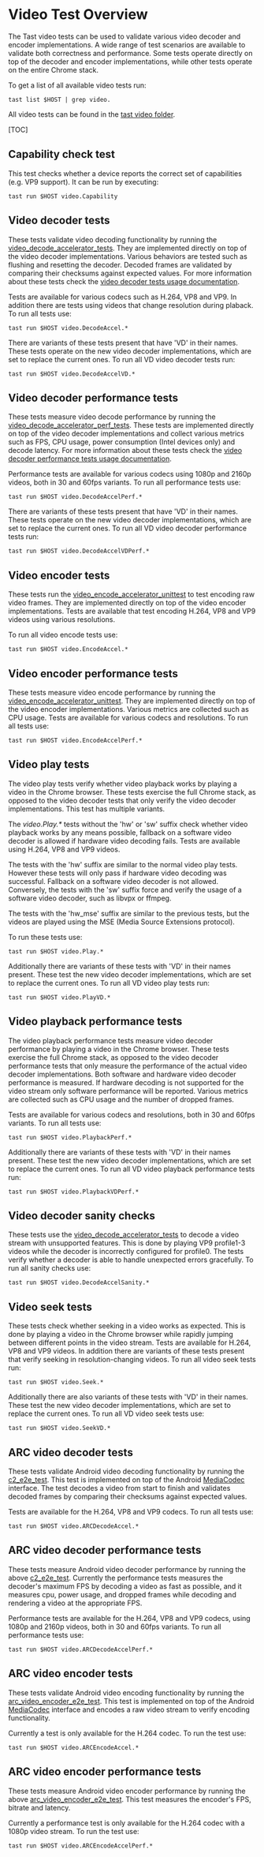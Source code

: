 # Video Test Overview

The Tast video tests can be used to validate various video decoder and encoder
implementations. A wide range of test scenarios are available to validate both
correctness and performance. Some tests operate directly on top of the decoder
and encoder implementations, while other tests operate on the entire Chrome
stack.

To get a list of all available video tests run:

    tast list $HOST | grep video.

All video tests can be found in the [tast video folder].

[TOC]

## Capability check test

This test checks whether a device reports the correct set of capabilities (e.g.
VP9 support). It can be run by executing:

    tast run $HOST video.Capability

## Video decoder tests

These tests validate video decoding functionality by running the
[video_decode_accelerator_tests]. They are implemented directly on top of the
video decoder implementations. Various behaviors are tested such as flushing and
resetting the decoder. Decoded frames are validated by comparing their checksums
against expected values. For more information about these tests check the
[video decoder tests usage documentation].

Tests are available for various codecs such as H.264, VP8 and VP9. In addition
there are tests using videos that change resolution during plaback. To run all
tests use:

    tast run $HOST video.DecodeAccel.*

There are variants of these tests present that have 'VD' in their names. These
tests operate on the new video decoder implementations, which are set to replace
the current ones. To run all VD video decoder tests run:

    tast run $HOST video.DecodeAccelVD.*

## Video decoder performance tests

These tests measure video decode performance by running the
[video_decode_accelerator_perf_tests]. These tests are implemented directly on
top of the video decoder implementations and collect various metrics such as
FPS, CPU usage, power consumption (Intel devices only) and decode latency. For
more information about these tests check the
[video decoder performance tests usage documentation].

Performance tests are available for various codecs using 1080p and 2160p videos,
both in 30 and 60fps variants. To run all performance tests use:

    tast run $HOST video.DecodeAccelPerf.*

There are variants of these tests present that have 'VD' in their names. These
tests operate on the new video decoder implementations, which are set to replace
the current ones. To run all VD video decoder performance tests run:

    tast run $HOST video.DecodeAccelVDPerf.*

## Video encoder tests

These tests run the [video_encode_accelerator_unittest] to test encoding raw
video frames. They are implemented directly on top of the video encoder
implementations. Tests are available that test encoding H.264, VP8 and VP9
videos using various resolutions.

To run all video encode tests use:

    tast run $HOST video.EncodeAccel.*

## Video encoder performance tests

These tests measure video encode performance by running the
[video_encode_accelerator_unittest]. They are implemented directly on top of the
video encoder implementations. Various metrics are collected such as CPU usage.
Tests are available for various codecs and resolutions. To run all tests use:

    tast run $HOST video.EncodeAccelPerf.*

## Video play tests

The video play tests verify whether video playback works by playing a video in
the Chrome browser. These tests exercise the full Chrome stack, as opposed to
the video decoder tests that only verify the video decoder implementations. This
test has multiple variants.

The _video.Play.*_ tests without the 'hw' or 'sw' suffix check whether video
playback works by any means possible, fallback on a software video decoder is
allowed if hardware video decoding fails. Tests are available using H.264, VP8
and VP9 videos.

The tests with the 'hw' suffix are similar to the normal video play tests.
However these tests will only pass if hardware video decoding was successful.
Fallback on a software video decoder is not allowed. Conversely, the tests with
the 'sw' suffix force and verify the usage of a software video decoder, such as
libvpx or ffmpeg.

The tests with the 'hw_mse' suffix are similar to the previous tests, but the
videos are played using the MSE (Media Source Extensions protocol).

To run these tests use:

    tast run $HOST video.Play.*

Additionally there are variants of these tests with 'VD' in their names present.
These test the new video decoder implementations, which are set to replace the
current ones. To run all VD video play tests run:

    tast run $HOST video.PlayVD.*

## Video playback performance tests

The video playback performance tests measure video decoder performance by
playing a video in the Chrome browser. These tests exercise the full Chrome
stack, as opposed to the video decoder performance tests that only measure the
performance of the actual video decoder implementations. Both software and
hardware video decoder performance is measured. If hardware decoding is not
supported for the video stream only software performance will be reported.
Various metrics are collected such as CPU usage and the number of dropped
frames.

Tests are available for various codecs and resolutions, both in 30 and 60fps
variants. To run all tests use:

    tast run $HOST video.PlaybackPerf.*

Additionally there are variants of these tests with 'VD' in their names present.
These test the new video decoder implementations, which are set to replace the
current ones. To run all VD video playback performance tests run:

    tast run $HOST video.PlaybackVDPerf.*

## Video decoder sanity checks

These tests use the [video_decode_accelerator_tests] to decode a video stream
with unsupported features. This is done by playing VP9 profile1-3 videos while
the decoder is incorrectly configured for profile0. The tests verify whether a
decoder is able to handle unexpected errors gracefully. To run all sanity checks
use:

    tast run $HOST video.DecodeAccelSanity.*

## Video seek tests

These tests check whether seeking in a video works as expected. This is done by
playing a video in the Chrome browser while rapidly jumping between different
points in the video stream. Tests are available for H.264, VP8 and VP9 videos.
In addition there are variants of these tests present that verify seeking in
resolution-changing videos. To run all video seek tests run:

    tast run $HOST video.Seek.*

Additionally there are also variants of these tests with 'VD' in their names.
These test the new video decoder implementations, which are set to replace the
current ones. To run all VD video seek tests use:

    tast run $HOST video.SeekVD.*

## ARC video decoder tests

These tests validate Android video decoding functionality by running the
[c2_e2e_test]. This test is implemented on top of the Android
[MediaCodec] interface. The test decodes a video from start to finish and
validates decoded frames by comparing their checksums against expected values.

Tests are available for the H.264, VP8 and VP9 codecs. To run all tests use:

    tast run $HOST video.ARCDecodeAccel.*

## ARC video decoder performance tests

These tests measure Android video decoder performance by running the above
[c2_e2e_test]. Currently the performance tests measures the
decoder's maximum FPS by decoding a video as fast as possible, and it measures
cpu, power usage, and dropped frames while decoding and rendering a video at
the appropriate FPS.

Performance tests are available for the H.264, VP8 and VP9 codecs, using 1080p
and 2160p videos, both in 30 and 60fps variants. To run all performance tests
use:

    tast run $HOST video.ARCDecodeAccelPerf.*

## ARC video encoder tests

These tests validate Android video encoding functionality by running the
[arc_video_encoder_e2e_test]. This test is implemented on top of the Android
[MediaCodec] interface and encodes a raw video stream to verify encoding
functionality.

Currently a test is only available for the H.264 codec. To run the test use:

    tast run $HOST video.ARCEncodeAccel.*

## ARC video encoder performance tests

These tests measure Android video encoder performance by running the above
[arc_video_encoder_e2e_test]. This test measures the encoder's FPS, bitrate and
latency.

Currently a performance test is only available for the H.264 codec with a 1080p
video stream. To run the test use:

    tast run $HOST video.ARCEncodeAccelPerf.*

[tast video folder]: https://chromium.googlesource.com/chromiumos/platform/tast-tests/+/refs/heads/master/src/chromiumos/tast/local/bundles/cros/video/
[video_decode_accelerator_tests]: https://cs.chromium.org/chromium/src/media/gpu/video_decode_accelerator_tests.cc
[video decoder tests usage documentation]: https://chromium.googlesource.com/chromium/src/+/master/docs/media/gpu/video_decoder_test_usage.md
[video_decode_accelerator_perf_tests]: https://cs.chromium.org/chromium/src/media/gpu/video_decode_accelerator_perf_tests.cc
[video decoder performance tests usage documentation]: https://chromium.googlesource.com/chromium/src/+/master/docs/media/gpu/video_decoder_perf_test_usage.md
[video_encode_accelerator_unittest]: https://cs.chromium.org/chromium/src/media/gpu/video_encode_accelerator_unittest.cc
[c2_e2e_test]: https://googleplex-android.googlesource.com/platform/external/v4l2_codec2/+/refs/heads/pi-arc/tests/c2_e2e_test/
[arc_video_encoder_e2e_test]: https://chromium.googlesource.com/chromiumos/platform2/+/master/arc/codec-test/
[MediaCodec]: https://developer.android.com/reference/android/media/MediaCodec
